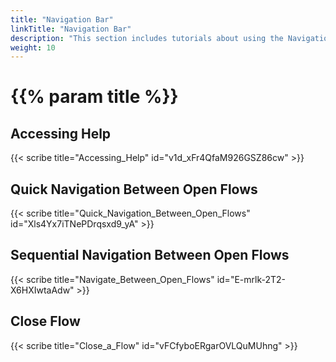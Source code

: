 ```yaml
---
title: "Navigation Bar"
linkTitle: "Navigation Bar"
description: "This section includes tutorials about using the Navigation Bar on the Flow Editor."
weight: 10
---
```


# {{% param title %}}

## Accessing Help

{{< scribe title="Accessing_Help" id="v1d_xFr4QfaM926GSZ86cw" >}}

## Quick Navigation Between Open Flows

{{< scribe title="Quick_Navigation_Between_Open_Flows" id="Xls4Yx7iTNePDrqsxd9_yA" >}}

## Sequential Navigation Between Open Flows

{{< scribe title="Navigate_Between_Open_Flows" id="E-mrlk-2T2-X6HXIwtaAdw" >}}

## Close Flow

{{< scribe title="Close_a_Flow" id="vFCfyboERgarOVLQuMUhng" >}}
